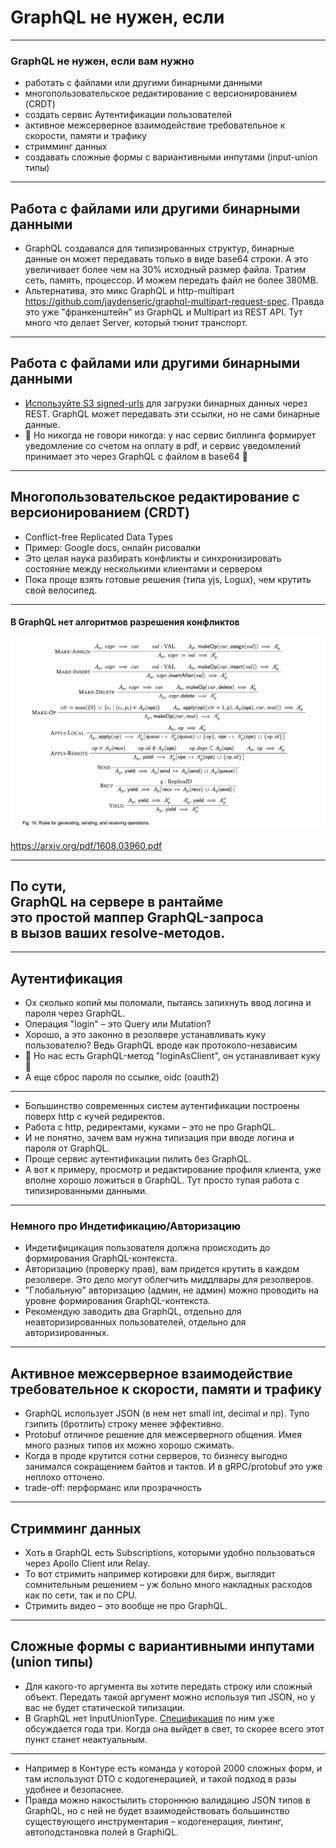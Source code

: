 # GraphQL <span class="red">не нужен</span>, если

-----

### GraphQL не нужен, если вам нужно <!-- .element: class="red" -->

- работать с файлами или другими бинарными данными <!-- .element: class="fragment" -->
- многопользовательское редактирование с версионированием (CRDT) <!-- .element: class="fragment" -->
- создать сервис Аутентификации пользователей <!-- .element: class="fragment" -->
- активное межсерверное взаимодействие требовательное к скорости, памяти и трафику <!-- .element: class="fragment" -->
- стримминг данных <!-- .element: class="fragment" -->
- создавать сложные формы с вариантивными инпутами (input-union типы) <!-- .element: class="fragment" -->

-----

## Работа с файлами или другими бинарными данными <!-- .element: class="red" -->

<ul>
  <li class="fragment">
    GraphQL создавался для типизированных структур, бинарные данные он может передавать только в виде base64 строки. А это увеличивает более чем на 30% исходный размер файла. Тратим сеть, память, процессор. И можем передать файл не более 380MB.
  </li>
  <li class="fragment">
    Альтернатива, это микс GraphQL и http-multipart <a href="https://github.com/jaydenseric/graphql-multipart-request-spec">https://github.com/jaydenseric/graphql-multipart-request-spec</a>. Правда это уже "франкенштейн" из GraphQL и Multipart из REST API. Тут много что делает Server, который тюнит транспорт.
  </li>
</ul>

-----

## Работа с файлами или другими бинарными данными <!-- .element: class="green" -->

<ul>
  <li class="fragment">
    <a href="https://github.com/nodkz/conf-talks/tree/master/articles/graphql/fileUploads">Используйте S3 signed-urls</a> для загрузки бинарных данных через REST. GraphQL может передавать эти ссылки, но не сами бинарные данные.
  </li>
  <li class="fragment">
    🤗 Но никогда не говори никогда: у нас сервис биллинга формирует уведомление со счетом на оплату в pdf, и сервис уведомлений принимает это через GraphQL с файлом в base64 🤗
  </li>
</ul>

-----

## Многопользовательское редактирование с версионированием (CRDT) <!-- .element: class="red" -->
  
- Conflict-free Replicated Data Types <!-- .element: class="fragment" -->
- Пример: Google docs, онлайн рисовалки <!-- .element: class="fragment" -->
- Это целая наука разбирать конфликты и синхронизировать состояние между несколькими клиентами и сервером <!-- .element: class="fragment" -->
- Пока проще взять готовые решения (типа yjs, Logux), чем крутить свой велосипед. <!-- .element: class="fragment" -->

-----
#### В GraphQL нет алгоритмов разрешения конфликтов  <!-- .element: class="red" -->

![crdt](./crdt.png) <!-- .element: style="width: 650px" -->

<https://arxiv.org/pdf/1608.03960.pdf>

-----

## По сути, <br/>GraphQL на сервере в рантайме <br/>это простой маппер GraphQL-запроса <br/>в вызов ваших resolve-методов.

-----

## Аутентификация <!-- .element: class="red" -->

- Ох сколько копий мы поломали, пытаясь запихнуть ввод логина и пароля через GraphQL. <!-- .element: class="fragment" -->
- Операция "login" – это Query или Mutation? <!-- .element: class="fragment" -->
- Хорошо, а это законно в резолвере устанавливать куку пользователю? Ведь GraphQL вроде как протоколо-независим <!-- .element: class="fragment" -->
- 🤗 Но нас есть GraphQL-метод "loginAsClient", он устанавливает куку 🤗 <!-- .element: class="fragment" -->
- А еще сброс пароля по ссылке, oidc (oauth2) <!-- .element: class="fragment" -->

-----

- Большинство современных систем аутентификации построены поверх http c кучей редиректов. <!-- .element: class="red" -->
- Работа с http, редиректами, куками – это не про GraphQL. <!-- .element: class="fragment red" -->
- И не понятно, зачем вам нужна типизация при вводе логина и пароля от GraphQL. <!-- .element: class="fragment red" -->
- Проще сервис аутентификации пилить без GraphQL. <!-- .element: class="fragment green" -->
- А вот к примеру, просмотр и редактирование профиля клиента, уже вполне хорошо ложиться в GraphQL. Тут просто тупая работа с типизированными данными. <!-- .element: class="fragment green" -->

-----

### Немного про Индетификацию/Авторизацию <!-- .element: class="gray" -->

- Индетифицикация пользователя должна происходить до формирования GraphQL-контекста. <!-- .element: class="fragment" -->
- Авторизацию (проверку прав), вам придется крутить в каждом резолвере. Это дело могут облегчить миддлвары для резолверов. <!-- .element: class="fragment" -->
- "Глобальную" авторизацию (админ, не админ) можно проводить на уровне формирования GraphQL-контекста. <!-- .element: class="fragment" -->
- Рекомендую заводить два GraphQL, отдельно для неавторизированных пользователей, отдельно для авторизированных. <!-- .element: class="fragment green" -->

-----

## Активное межсерверное взаимодействие требовательное к скорости, памяти и трафику <!-- .element: class="red" -->
  
- GraphQL использует JSON (в нем нет small int, decimal и пр). Тупо гзипить (бротлить) строку менее эффективно. <!-- .element: class="fragment" -->
- Protobuf отличное решение для межсерверного общения. Имея много разных типов их можно хорошо сжимать. <!-- .element: class="fragment" -->
- Когда в проде крутится сотни серверов, то бизнесу выгодно занимался сокращением байтов и тактов. И в gRPC/protobuf это уже неплохо отточено. <!-- .element: class="fragment" -->
- trade-off: перформанс или прозрачность <!-- .element: class="fragment" -->

-----

## Стримминг данных <!-- .element: class="red" -->

- Хоть в GraphQL есть Subscriptions, которыми удобно пользоваться через Apollo Client или Relay. <!-- .element: class="fragment" -->
- То вот стримить например котировки для бирж, выглядит сомнительным решением – уж больно много накладных расходов как по сети, так и по CPU. <!-- .element: class="fragment" -->
- Стримить видео – это вообще не про GraphQL. <!-- .element: class="fragment" -->

-----

## Сложные формы с вариантивными инпутами (union типы) <!-- .element: class="red" -->
  
<ul>
  <li class="fragment">
    Для какого-то аргумента вы хотите передать строку или сложный объект. Передать такой аргумент можно используя тип JSON, но у вас не будет статической типизации. </li>
  <li class="fragment">
    В GraphQL нет InputUnionType. <a href="https://github.com/graphql/graphql-spec/blob/main/rfcs/InputUnion.md">Спецификация</a> по ним уже обсуждается года три. Когда она выйдет в свет, то скорее всего этот пункт станет неактуальным.
  </li>
</ul>

-----

- Например в Контуре есть команда у которой 2000 сложных форм, и там используют DTO с кодогенерацией, и такой подход в разы удобнее и безопаснее. 
- Правда можно накостылить стороннюю валидацию JSON типов в GraphQL, но с ней не будет взаимодействовать большинство существующего инструментария – кодогенерация, линтинг, автоподстановка полей в GraphiQL.
